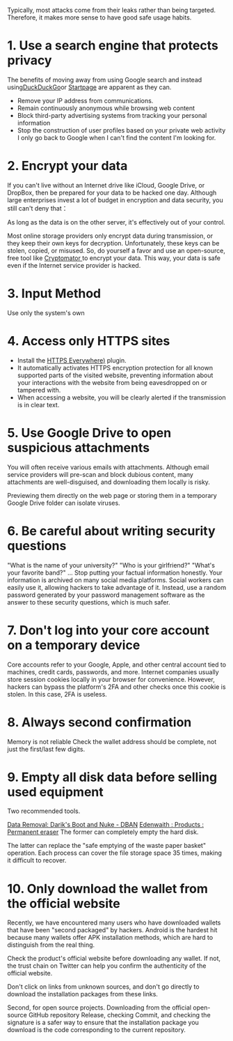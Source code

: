 Typically, most attacks come from their leaks rather than being targeted. Therefore, it makes more sense to have good safe usage habits.
# 1. Use a search engine that protects privacy
The benefits of moving away from using Google search and instead using[DuckDuckGo](https://duckduckgo.com/)or [Startpage](https://www.startpage.com/) are apparent as they can.
* Remove your IP address from communications.
* Remain continuously anonymous while browsing web content
* Block third-party advertising systems from tracking your personal information
* Stop the construction of user profiles based on your private web activity
I only go back to Google when I can't find the content I'm looking for.
# 2. Encrypt your data
If you can't live without an Internet drive like iCloud, Google Drive, or DropBox, then be prepared for your data to be hacked one day. Although large enterprises invest a lot of budget in encryption and data security, you still can't deny that：

As long as the data is on the other server, it's effectively out of your control.

Most online storage providers only encrypt data during transmission, or they keep their own keys for decryption. Unfortunately, these keys can be stolen, copied, or misused. So, do yourself a favor and use an open-source, free tool like [Cryptomator ](https://cryptomator.org/) to encrypt your data.
This way, your data is safe even if the Internet service provider is hacked.
# 3. Input Method
Use only the system's own
# 4. Access only HTTPS sites
* Install the [HTTPS Everywhere)](https://www.eff.org/https-everywhere) plugin.
* It automatically activates HTTPS encryption protection for all known supported parts of the visited website, preventing information about your interactions with the website from being eavesdropped on or tampered with.
* When accessing a website, you will be clearly alerted if the transmission is in clear text.
# 5. Use Google Drive to open suspicious attachments
You will often receive various emails with attachments. Although email service providers will pre-scan and block dubious content, many attachments are well-disguised, and downloading them locally is risky.

Previewing them directly on the web page or storing them in a temporary Google Drive folder can isolate viruses.
# 6. Be careful about writing security questions
"What is the name of your university?"
"Who is your girlfriend?"
"What's your favorite band?"
...
Stop putting your factual information honestly. Your information is archived on many social media platforms. Social workers can easily use it, allowing hackers to take advantage of it.
Instead, use a random password generated by your password management software as the answer to these security questions, which is much safer.
# 7. Don't log into your core account on a temporary device
Core accounts refer to your Google, Apple, and other central account tied to machines, credit cards, passwords, and more.
Internet companies usually store session cookies locally in your browser for convenience. However, hackers can bypass the platform's 2FA and other checks once this cookie is stolen. In this case, 2FA is useless.
# 8. Always second confirmation
Memory is not reliable
Check the wallet address should be complete, not just the first/last few digits.
# 9. Empty all disk data before selling used equipment
Two recommended tools.

[Data Removal: Darik's Boot and Nuke - DBAN](https://dban.org/)
[Edenwaith : Products : Permanent eraser](http://www.edenwaith.com/products/permanent%20eraser/)
The former can completely empty the hard disk.

The latter can replace the "safe emptying of the waste paper basket" operation. Each process can cover the file storage space 35 times, making it difficult to recover.
# 10. Only download the wallet from the official website
Recently, we have encountered many users who have downloaded wallets that have been "second packaged" by hackers. Android is the hardest hit because many wallets offer APK installation methods, which are hard to distinguish from the real thing.

Check the product's official website before downloading any wallet. If not, the trust chain on Twitter can help you confirm the authenticity of the official website.

Don't click on links from unknown sources, and don't go directly to download the installation packages from these links.

Second, for open source projects. Downloading from the official open-source GitHub repository Release, checking Commit, and checking the signature is a safer way to ensure that the installation package you download is the code corresponding to the current repository.